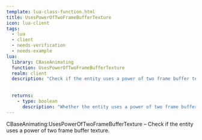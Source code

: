 ```yaml
---
template: lua-class-function.html
title: UsesPowerOfTwoFrameBufferTexture
icon: lua-client
tags:
  - lua
  - client
  - needs-verification
  - needs-example
lua:
  library: CBaseAnimating
  function: UsesPowerOfTwoFrameBufferTexture
  realm: client
  description: "Check if the entity uses a power of two frame buffer texture."
  
  
  returns:
    - type: boolean
      description: "Whether the entity uses a power of two frame buffer texture"
---
```


<div class="lua__search__keywords">
CBaseAnimating:UsesPowerOfTwoFrameBufferTexture &#x2013; Check if the entity uses a power of two frame buffer texture.
</div>
